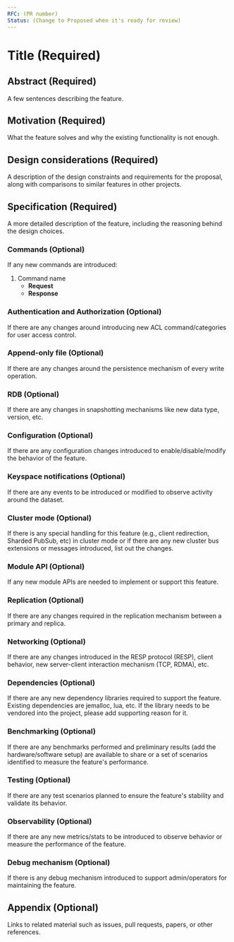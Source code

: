 ```yaml
---
RFC: (PR number)
Status: (Change to Proposed when it's ready for review)
---
```


# Title (Required)

## Abstract (Required)

A few sentences describing the feature.

## Motivation (Required)

What the feature solves and why the existing functionality is not enough.

## Design considerations (Required)

A description of the design constraints and requirements for the proposal, along with comparisons to similar features in other projects.

## Specification (Required)

A more detailed description of the feature, including the reasoning behind the design choices.

### Commands (Optional)

If any new commands are introduced:

1. Command name
   - **Request**
   - **Response**

### Authentication and Authorization (Optional)

If there are any changes around introducing new ACL command/categories for user access control.

### Append-only file (Optional)

If there are any changes around the persistence mechanism of every write operation.

### RDB (Optional)

If there are any changes in snapshotting mechanisms like new data type, version, etc.

### Configuration (Optional)

If there are any configuration changes introduced to enable/disable/modify the behavior of the feature.

### Keyspace notifications (Optional)

If there are any events to be introduced or modified to observe activity around the dataset.

### Cluster mode (Optional)

If there is any special handling for this feature (e.g., client redirection, Sharded PubSub, etc) in cluster mode or if there are any new cluster bus extensions or messages introduced, list out the changes.

### Module API (Optional)

If any new module APIs are needed to implement or support this feature.

### Replication (Optional)

If there are any changes required in the replication mechanism between a primary and replica.

### Networking (Optional)

If there are any changes introduced in the RESP protocol (RESP), client behavior, new server-client interaction mechanism (TCP, RDMA), etc.

### Dependencies (Optional)

If there are any new dependency libraries required to support the feature. Existing dependencies are jemalloc, lua, etc. If the library needs to be vendored into the project, please add supporting reason for it.

### Benchmarking (Optional)

If there are any benchmarks performed and preliminary results (add the hardware/software setup) are available to share or a set of scenarios identified to measure the feature's performance. 

### Testing (Optional)

If there are any test scenarios planned to ensure the feature's stability and validate its behavior.

### Observability (Optional)

If there are any new metrics/stats to be introduced to observe behavior or measure the performance of the feature.

### Debug mechanism (Optional)

If there is any debug mechanism introduced to support admin/operators for maintaining the feature.

## Appendix (Optional)

Links to related material such as issues, pull requests, papers, or other references.
